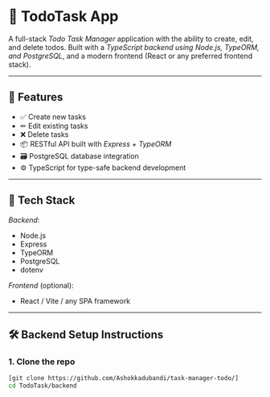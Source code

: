 # 📝 TodoTask App

A full-stack *Todo Task Manager* application with the ability to create, edit, and delete todos. Built with a *TypeScript backend using Node.js, TypeORM, and PostgreSQL*, and a modern frontend (React or any preferred frontend stack).

---

## 🚀 Features

- ✅ Create new tasks
- ✏ Edit existing tasks
- ❌ Delete tasks
- 📦 RESTful API built with *Express + TypeORM*
- 🗃 PostgreSQL database integration
- ⚙ TypeScript for type-safe backend development

---

## 🧰 Tech Stack

*Backend*:
- Node.js
- Express
- TypeORM
- PostgreSQL
- dotenv

*Frontend* (optional):
- React / Vite / any SPA framework

---

## 🛠 Backend Setup Instructions

### 1. Clone the repo

```bash
[git clone https://github.com/Ashokkadubandi/task-manager-todo/]
cd TodoTask/backend
